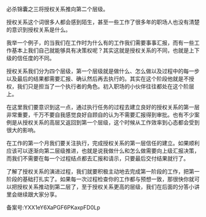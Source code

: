 必杀锦囊之三将授权关系推向第二个层级。

授权关系这个词很多人都会感到陌生，甚至一些工作了很多年的职场人也没有清楚的意识到授权关系是什么。

我举一个例子，的当我们在工作时为什么有的工作我们需要事事汇报，而有一些工作基本上我们自己就能够具有决策权呢？其实这就是授权关系的不同，也就是上下级的信任度的不同。

授权关系我们分为四个层级，第一个层级就是做什么、怎么做以及过程中的每一步以及最后的结果都需要汇报、确认然后再去执行的。其实在这个阶段他就是不授权，我们只是担当了一个执行者的角色。初入职场的小伙伴往往都处在这个阶层上。

在这里我们要意识到这一点，通过执行任务的过程去建立良好的授权关系的第一层非常重要，千万不要自我感觉良好自顾自的认为不需要汇报得到审批。也有不少案例是从授权关系的高层又返回到第一个层级，这个时候从工作效率到心态都会受到很大的影响。

在工作的第一个月我们要关注执行，完成授权关系的第一层信任的建立。如果顺利应该可以逐渐向第二层级推进，也就是说我做什么和怎么做需要向上级汇报决策，而我们不需要在每一个过程结点都去汇报和请示，只要最后交付结果就行了。

了解了授权关系的演进过程，我们就要积极主动地去完成第一阶段的工作，把第一阶段的基础打扎实了。如果每一次过程检查你的工作都与预想一致，那很快你就可以把授权关系推动到第二层了，至于授权关系更高的层级，我们在后面的分答小讲里会继续跟大家分享。

备案号:YXX1eY6XaPGF6PKaxpFD0Lp